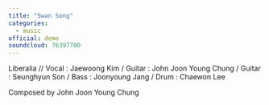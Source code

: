 ```yaml
---
title: "Swan Song"
categories:
  - music
official: demo
soundcloud: 76397700
---
```

Liberalia // Vocal : Jaewoong Kim / Guitar : John Joon Young Chung / Guitar : Seunghyun Son / Bass : Joonyoung Jang / Drum : Chaewon Lee

Composed by John Joon Young Chung
